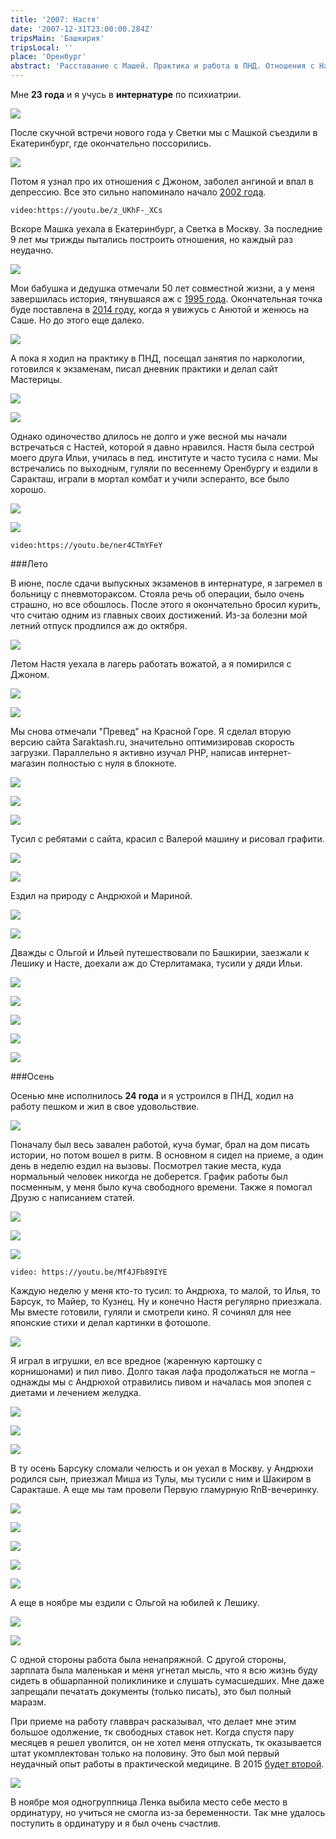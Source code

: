 ```yaml
---
title: '2007: Настя'
date: '2007-12-31T23:00:00.284Z'
tripsMain: 'Башкирия'
tripsLocal: ''
place: 'Оренбург'
abstract: 'Расставание с Машей. Практика и работа в ПНД. Отношения с Настей, поездки в Башкирию. Пневмоторакс, отказ от курения. Поступление в ординатуру.'
---
```


Мне **23 года** и я учусь в **интернатуре** по психиатрии.

![](m/2007-03-020.jpg)

После скучной встречи нового года у Светки мы с Машкой съездили в Екатеринбург, где окончательно поссорились. 

![](m/2007-01-001.jpg)

Потом я узнал про их отношения с Джоном, заболел ангиной и впал в депрессию. Все это сильно напоминало начало [2002 года](../2002).

`video:https://youtu.be/z_UKhF-_XCs`

Вскоре Машка уехала в Екатеринбург, а Светка в Москву. За последние 9 лет мы трижды пытались построить отношения, но каждый раз неудачно. 

![](m/2007-01-04.jpg)

Мои бабушка и дедушка отмечали 50 лет совместной жизни, а у меня завершилась история, тянувшаяся аж с [1995 года](../1995). Окончательная точка буде поставлена в [2014 году](../2014), когда я увижусь с Анютой и женюсь на Саше. Но до этого еще далеко.

![](m/2007-02-001.jpg)

А пока я ходил на практику в ПНД, посещал занятия по наркологии, готовился к экзаменам, писал дневник практики и делал сайт Мастерицы.

![](m/2007-02-004.jpg)

![](dop/macterica.jpg)

Однако одиночество длилось не долго и уже весной мы начали встречаться с Настей, которой я давно нравился. Настя была сестрой моего друга Ильи, училась в пед. институте и часто тусила с нами. Мы встречались по выходным, гуляли по весеннему Оренбургу и ездили в Саракташ, играли в мортал комбат и учили эсперанто, все было хорошо.

![](dop/ni.jpg)

![](m/2007-02-0.jpg)

`video:https://youtu.be/ner4CTmYFeY`

###Лето

В июне, после сдачи выпускных экзаменов в интернатуре, я загремел в больницу с пневмотораксом. Стояла речь об операции, было очень страшно, но все обошлось. После этого я окончательно бросил курить, что считаю одним из главных своих достижений. Из-за болезни мой летний отпуск продлился аж до октября.

![](m/2007-02-011.jpg)

Летом Настя уехала в лагерь работать вожатой, а я помирился с Джоном. 

![](m/2007-02-010.jpg)

![](m/2007-02-009.jpg)

Мы снова отмечали "Превед" на Красной Горе. Я сделал вторую версию сайта Saraktash.ru, значительно оптимизировав скорость загрузки. Параллельно я активно изучал PHP, написав интернет-магазин полностью с нуля в блокноте.

![](m/2007-03-004.jpg)

![](m/2007-03-003.jpg)

![](dop/dop.jpg)

Тусил с ребятами с сайта, красил с Валерой машину и рисовал графити.

![](m/2007-03-035.jpg)

![](m/2007-03-008-v.jpg)

Ездил на природу с Андрюхой и Мариной.

![](m/2007-03-025-v.jpg)

![](m/2007-03-034.jpg)

Дважды с Ольгой и Ильей путешествовали по Башкирии, заезжали к Лешику и Насте, доехали аж до Стерлитамака, тусили у дяди Ильи. 

![](m/2007-03-014.jpg)

![](m/2007-03-2189.jpg)

![](m/2007-03-012.JPG)

![](m/2007-03-015.jpg)

![](m/2007-03-2470.jpg)

###Осень

Осенью мне исполнилось **24 года** и я устроился в ПНД, ходил на работу пешком и жил в свое удовольствие. 

![](m/2007-04-3736.jpg)

Поначалу был весь завален работой, куча бумаг, брал на дом писать истории, но потом вошел в ритм. В основном я сидел на приеме, а один день в неделю ездил на вызовы. Посмотрел такие места, куда нормальный человек никогда не доберется. График работы был посменным, у меня было куча свободного времени. Также я помогал Друзю с написанием статей.

![](m/2007-04-3386.jpg)

![](m/2007-04-3821-v.jpg)

![](dop/lost-planet.jpg)

`video: https://youtu.be/Mf4JFb89IYE`

Каждую неделю у меня кто-то тусил: то Андрюха, то малой, то Илья, то Барсук, то Майер, то Кузнец. Ну и конечно Настя регулярно приезжала. Мы вместе готовили, гуляли и смотрели кино. Я сочинял для нее японские стихи и делал картинки в фотошопе.

![](dop/ns-v.jpg)

Я играл в игрушки, ел все вредное (жаренную картошку с корнишонами) и пил пиво. Долго такая лафа продолжаться не могла – однажды мы с Андрюхой отравились пивом и началась моя эпопея с диетами и лечением желудка.

![](m/2007-03-3204.jpg)

![](m/2007-03-023.jpg)

![](m/2007-04-3454.jpg)


В ту осень Барсуку сломали челюсть и он уехал в Москву. у Андрюхи родился сын, приезжал Миша из Тулы, мы тусили с ним и Шакиром в Саракташе. А еще мы там провели Первую гламурную RnB-вечеринку.

![](m/2007-04-4715-v.jpg)

![](m/2007-04-3626.jpg)

![](m/2007-04-3549.jpg)

![](m/2007-04-4657.jpg)

![](m/2007-04-3943.jpg)

А еще в ноябре мы ездили с Ольгой на юбилей к Лешику.

![](m/2007-04-4368.jpg)

![](m/jm.jpg)

С одной стороны работа была ненапряжной. С другой стороны, зарплата была маленькая и меня угнетал мысль, что я всю жизнь буду сидеть в обшарпанной поликлинике и слушать сумасшедших. Мне даже запрещали печатать документы (только писать), это был полный маразм. 

При приеме на работу главврач расказывал, что делает мне этим большое одолжение, тк свободных ставок нет. Когда спустя пару месяцев я решел уволится, он не хотел меня отпускать, тк оказывается штат укомплектован только на половину. Это был мой первый неудачный опыт работы в практической медицине. В 2015 [будет второй](../2015).

![](m/2007-04-4502.jpg)

В ноябре моя одногруппница Ленка выбила место себе место в ординатуру, но учиться не смогла из-за беременности. Так мне удалось поступить в ординатуру и я был очень счастлив. 



